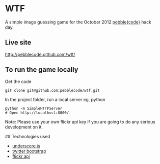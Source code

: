 # WTF

A simple image guessing game for the October 2012 [pebble{code}](http://pebblecode.com/) hack day.

## Live site

http://pebblecode.github.com/wtf/

## To run the game locally

Get the code

    git clone git@github.com:pebblecode/wtf.git

In the project folder, run a local server eg, python

    python -m SimpleHTTPServer
    # Open http://localhost:8000/

Note: Please use your own flickr api key if you are going to do any serious development on it.

## Technologies used

* [underscore.js](http://underscorejs.org/)
* [twitter bootstrap](http://twitter.github.com/bootstrap/)
* [flickr api](http://www.flickr.com/services/api/)